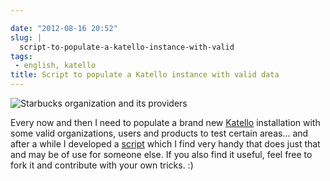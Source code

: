 ```yaml
---

date: "2012-08-16 20:52"
slug: |
  script-to-populate-a-katello-instance-with-valid
tags:
 - english, katello
title: Script to populate a Katello instance with valid data
---
```


![Starbucks organization and its
providers](https://dl.dropbox.com/u/102224/Screenshot%20from%202012-08-16%2016%3A40%3A15.png)

Every now and then I need to populate a brand new
[Katello](http://www.katello.org) installation with some valid
organizations, users and products to test certain areas... and after a
while I developed a [script](https://gist.github.com/3166535) which I
find very handy that does just that and may be of use for someone else.
If you also find it useful, feel free to fork it and contribute with
your own tricks. :)
